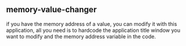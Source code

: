 ## memory-value-changer
if you have the memory address of a value, you can modify it with this application, all you need is to hardcode the application title window you want to modify and the memory address variable in the code. 
